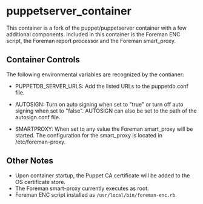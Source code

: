puppetserver_container
======================
This container is a fork of the puppet/puppetserver container with a few
additional components. Included in this container is the Foreman ENC script,
the Foreman report processor and the Foreman smart_proxy.

Container Controls
------------------
The following environmental variables are recognized by the contianer:

   * PUPPETDB_SERVER_URLS: Add the listed URLs to the puppetdb.conf file.

   * AUTOSIGN: Turn on auto signing when set to "true" or turn off auto
        signing when set to "false". AUTOSIGN can also be set to the path
        of the autosign.conf file.

   * SMARTPROXY: When set to any value the Foreman smart_proxy will be
        started. The configuration for the smart_proxy is located in
        /etc/foreman-proxy.

Other Notes
-----------
* Upon container startup, the Puppet CA certificate will be added to the
  OS certificate store.
* The Foreman smart-proxy currently executes as root.
* Foreman ENC script installed as `/usr/local/bin/foreman-enc.rb`.
